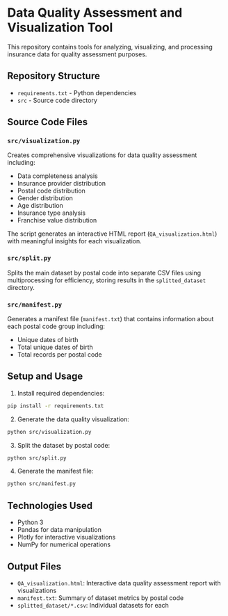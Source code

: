 # Data Quality Assessment and Visualization Tool

This repository contains tools for analyzing, visualizing, and processing insurance data for quality assessment purposes.

## Repository Structure

- `requirements.txt` - Python dependencies
- `src` - Source code directory

## Source Code Files

### `src/visualization.py`

Creates comprehensive visualizations for data quality assessment including:

- Data completeness analysis
- Insurance provider distribution
- Postal code distribution
- Gender distribution
- Age distribution
- Insurance type analysis
- Franchise value distribution

The script generates an interactive HTML report (`QA_visualization.html`) with meaningful insights for each visualization.

### `src/split.py`

Splits the main dataset by postal code into separate CSV files using multiprocessing for efficiency, storing results in the `splitted_dataset` directory.

### `src/manifest.py`

Generates a manifest file (`manifest.txt`) that contains information about each postal code group including:

- Unique dates of birth
- Total unique dates of birth
- Total records per postal code

## Setup and Usage

1. Install required dependencies:

```bash
pip install -r requirements.txt
```

2. Generate the data quality visualization:

```bash
python src/visualization.py
```

3. Split the dataset by postal code:

```bash
python src/split.py
```

4. Generate the manifest file:

```bash
python src/manifest.py
```

## Technologies Used

- Python 3
- Pandas for data manipulation
- Plotly for interactive visualizations
- NumPy for numerical operations

## Output Files

- `QA_visualization.html`: Interactive data quality assessment report with visualizations
- `manifest.txt`: Summary of dataset metrics by postal code
- `splitted_dataset/*.csv`: Individual datasets for each

